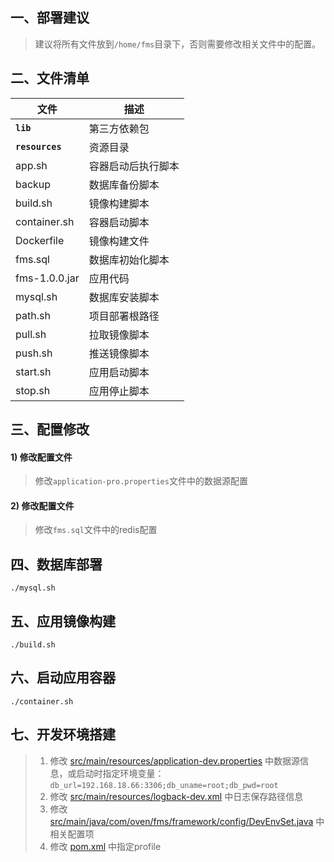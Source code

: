 ## 一、部署建议

> 建议将所有文件放到`/home/fms`目录下，否则需要修改相关文件中的配置。

## 二、文件清单

| 文件              | 描述        |
|-----------------|-----------|
| __`lib`__       | 第三方依赖包    |
| __`resources`__ | 资源目录      |
| app.sh          | 容器启动后执行脚本 |
| backup          | 数据库备份脚本   |
| build.sh        | 镜像构建脚本    |
| container.sh    | 容器启动脚本    |
| Dockerfile      | 镜像构建文件    |
| fms.sql         | 数据库初始化脚本  |
| fms-1.0.0.jar   | 应用代码      |
| mysql.sh        | 数据库安装脚本   |
| path.sh         | 项目部署根路径   |
| pull.sh         | 拉取镜像脚本    |
| push.sh         | 推送镜像脚本    |
| start.sh        | 应用启动脚本    |
| stop.sh         | 应用停止脚本    |

## 三、配置修改

#### 1) 修改配置文件

> 修改`application-pro.properties`文件中的数据源配置

#### 2) 修改配置文件

> 修改`fms.sql`文件中的redis配置

## 四、数据库部署

```shell
./mysql.sh
```

## 五、应用镜像构建

```shell
./build.sh
```

## 六、启动应用容器

```shell
./container.sh
```

## 七、开发环境搭建

> 1. 修改 [src/main/resources/application-dev.properties](./src/main/resources/application-dev.properties) 中数据源信息，或启动时指定环境变量：
     `db_url=192.168.18.66:3306;db_uname=root;db_pwd=root`
> 2. 修改 [src/main/resources/logback-dev.xml](./src/main/resources/logback-dev.xml) 中日志保存路径信息
> 3. 修改 [src/main/java/com/oven/fms/framework/config/DevEnvSet.java](./src/main/java/com/oven/fms/framework/config/DevEnvSet.java) 中相关配置项
> 4. 修改 [pom.xml](./pom.xml) 中指定profile